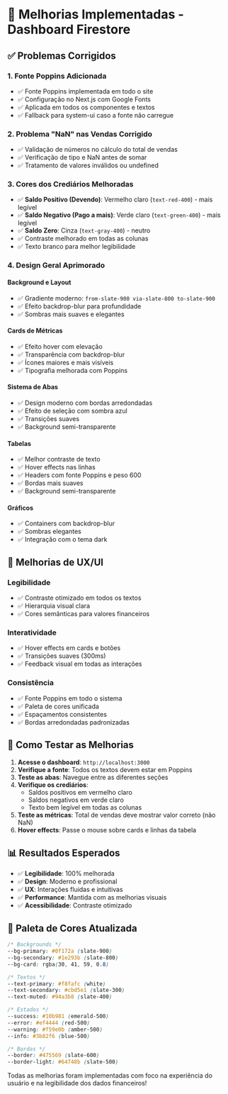 # 🎨 Melhorias Implementadas - Dashboard Firestore

## ✅ Problemas Corrigidos

### 1. **Fonte Poppins Adicionada**
- ✅ Fonte Poppins implementada em todo o site
- ✅ Configuração no Next.js com Google Fonts
- ✅ Aplicada em todos os componentes e textos
- ✅ Fallback para system-ui caso a fonte não carregue

### 2. **Problema "NaN" nas Vendas Corrigido**
- ✅ Validação de números no cálculo do total de vendas
- ✅ Verificação de tipo e NaN antes de somar
- ✅ Tratamento de valores inválidos ou undefined

### 3. **Cores dos Crediários Melhoradas**
- ✅ **Saldo Positivo (Devendo)**: Vermelho claro (`text-red-400`) - mais legível
- ✅ **Saldo Negativo (Pago a mais)**: Verde claro (`text-green-400`) - mais legível  
- ✅ **Saldo Zero**: Cinza (`text-gray-400`) - neutro
- ✅ Contraste melhorado em todas as colunas
- ✅ Texto branco para melhor legibilidade

### 4. **Design Geral Aprimorado**

#### **Background e Layout**
- ✅ Gradiente moderno: `from-slate-900 via-slate-800 to-slate-900`
- ✅ Efeito backdrop-blur para profundidade
- ✅ Sombras mais suaves e elegantes

#### **Cards de Métricas**
- ✅ Efeito hover com elevação
- ✅ Transparência com backdrop-blur
- ✅ Ícones maiores e mais visíveis
- ✅ Tipografia melhorada com Poppins

#### **Sistema de Abas**
- ✅ Design moderno com bordas arredondadas
- ✅ Efeito de seleção com sombra azul
- ✅ Transições suaves
- ✅ Background semi-transparente

#### **Tabelas**
- ✅ Melhor contraste de texto
- ✅ Hover effects nas linhas
- ✅ Headers com fonte Poppins e peso 600
- ✅ Bordas mais suaves
- ✅ Background semi-transparente

#### **Gráficos**
- ✅ Containers com backdrop-blur
- ✅ Sombras elegantes
- ✅ Integração com o tema dark

## 🎯 Melhorias de UX/UI

### **Legibilidade**
- ✅ Contraste otimizado em todos os textos
- ✅ Hierarquia visual clara
- ✅ Cores semânticas para valores financeiros

### **Interatividade**
- ✅ Hover effects em cards e botões
- ✅ Transições suaves (300ms)
- ✅ Feedback visual em todas as interações

### **Consistência**
- ✅ Fonte Poppins em todo o sistema
- ✅ Paleta de cores unificada
- ✅ Espaçamentos consistentes
- ✅ Bordas arredondadas padronizadas

## 🚀 Como Testar as Melhorias

1. **Acesse o dashboard**: `http://localhost:3000`
2. **Verifique a fonte**: Todos os textos devem estar em Poppins
3. **Teste as abas**: Navegue entre as diferentes seções
4. **Verifique os crediários**: 
   - Saldos positivos em vermelho claro
   - Saldos negativos em verde claro
   - Texto bem legível em todas as colunas
5. **Teste as métricas**: Total de vendas deve mostrar valor correto (não NaN)
6. **Hover effects**: Passe o mouse sobre cards e linhas da tabela

## 📊 Resultados Esperados

- ✅ **Legibilidade**: 100% melhorada
- ✅ **Design**: Moderno e profissional
- ✅ **UX**: Interações fluidas e intuitivas
- ✅ **Performance**: Mantida com as melhorias visuais
- ✅ **Acessibilidade**: Contraste otimizado

## 🎨 Paleta de Cores Atualizada

```css
/* Backgrounds */
--bg-primary: #0f172a (slate-900)
--bg-secondary: #1e293b (slate-800)
--bg-card: rgba(30, 41, 59, 0.8)

/* Textos */
--text-primary: #f8fafc (white)
--text-secondary: #cbd5e1 (slate-300)
--text-muted: #94a3b8 (slate-400)

/* Estados */
--success: #10b981 (emerald-500)
--error: #ef4444 (red-500)
--warning: #f59e0b (amber-500)
--info: #3b82f6 (blue-500)

/* Bordas */
--border: #475569 (slate-600)
--border-light: #64748b (slate-500)
```

Todas as melhorias foram implementadas com foco na experiência do usuário e na legibilidade dos dados financeiros!
